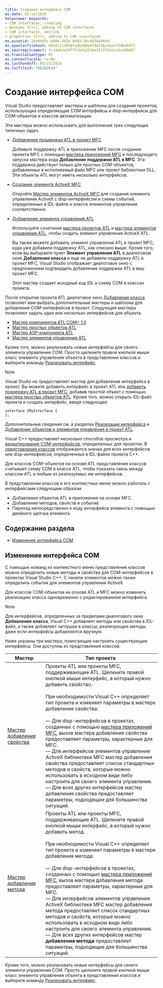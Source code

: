 ```yaml
---
title: Создание интерфейса COM
ms.date: 05/14/2019
helpviewer_keywords:
- COM interfaces, creating
- methods [C++], adding to COM interfaces
- COM interfaces, editing
- properties [C++], adding to COM interfaces
ms.assetid: 1be84d3c-6886-4d1e-8493-56c4d38a96d4
ms.openlocfilehash: 09ddc113450fadb208e4f8471bc9aacf596a53f1
ms.sourcegitcommit: fc1de63a39f7fcbfe2234e3f372b5e1c6a286087
ms.translationtype: HT
ms.contentlocale: ru-RU
ms.lasthandoff: 05/15/2019
ms.locfileid: "66182614"
---
```

# <a name="create-a-com-interface"></a>Создание интерфейса COM

Visual Studio предоставляет мастеры и шаблоны для создания проектов, использующих определяющие COM интерфейсы и disp-интерфейсы для COM-объектов и классов автоматизации.

Эти мастеры можно использовать для выполнения трех следующих типичных задач.

- [Добавление поддержки ATL в проект MFC](../mfc/reference/adding-atl-support-to-your-mfc-project.md)

  Добавьте поддержку ATL в приложение MFC после создания проекта MFC с помощью [мастера приложений MFC](../mfc/reference/mfc-application-wizard.md) и последующего запуска мастера кода **Добавление поддержки ATL в MFC**. Эта поддержка действует только для простых COM-объектов, добавленных в исполняемый файл MFC или проект библиотеки DLL. Эти объекты ATL могут иметь несколько интерфейсов.

- [Создание элемента ActiveX MFC](../mfc/reference/creating-an-mfc-activex-control.md)

  Откройте [Мастер элементов ActiveX MFC](../mfc/reference/mfc-activex-control-wizard.md) для создания элемента управления ActiveX с disp-интерфейсом и схемы событий, определенных в IDL-файле и классе элементов управления соответственно.

- [Добавление элемента управления ATL](../atl/reference/adding-an-atl-control.md)

  Используйте сочетание [мастера проектов ATL](../atl/reference/atl-project-wizard.md) и [мастера элементов управления ATL](../atl/reference/atl-control-wizard.md), чтобы создать элемент управления ActiveX ATL.

  Вы также можете добавить элемент управления ATL в проект MFC, куда уже добавили поддержку ATL, как описано выше. Кроме того, если вы выбираете пункт **Элемент управления ATL** в диалоговом окне **Добавление класса** и еще не добавили поддержку ATL в проект MFC, Visual Studio отображает диалоговое окно с предложением подтвердить добавление поддержки ATL в ваш проект MFC.

  Этот мастер создает исходный код IDL и схему COM в классах проекта.

После открытия проекта ATL диалоговое окно [Добавление класса](../ide/add-class-dialog-box.md) позволяет вам выбрать дополнительные мастеры и шаблоны для добавления COM-интерфейсов в проект. Следующие мастеры позволяют задать один или несколько интерфейсов для объекта.

- [Мастер компонентов ATL COM+ 1.0](../atl/reference/atl-com-plus-1-0-component-wizard.md)
- [Мастер простых объектов ATL](../atl/reference/atl-simple-object-wizard.md)
- [Мастер ASP-компонента ATL](../atl/reference/atl-active-server-page-component-wizard.md)
- [Мастер элементов управления ATL](../atl/reference/atl-control-wizard.md)

Кроме того, можно реализовать новые интерфейсы для своего элемента управления COM. Просто щелкните правой кнопкой мыши класс элемента управления объекта в представлении классов и выберите команду [Реализовать интерфейс](../ide/implement-interface-wizard.md).

> [!NOTE]
> Visual Studio не предоставляет мастер для добавления интерфейса в проект. Вы можете добавить интерфейс в проект ATL или [добавить поддержку ATL в проект MFC](../mfc/reference/adding-atl-support-to-your-mfc-project.md), добавив простой объект с помощью [мастера простых объектов ATL](../atl/reference/atl-simple-object-wizard.md). Кроме того, можно открыть IDL-файл проекта и создать интерфейс, введя следующее:

```
interface IMyInterface {
};
```

Дополнительные сведения см. в разделах [Реализация интерфейса](../ide/implementing-an-interface-visual-cpp.md) и [Добавление объектов и элементов управления в проект ATL](../atl/reference/adding-objects-and-controls-to-an-atl-project.md).

Visual C++ предоставляет несколько способов просмотра и [редактирования COM-интерфейсов](#edit-a-com-interface), определенных для проектов. В [представлении классов](/visualstudio/ide/viewing-the-structure-of-code) отображаются значки для всех интерфейсов или disp-интерфейсов, определенных в IDL-файле проекта C++.

Для классов COM-объектов на основе ATL представление классов считывает схему COM в классе ATL, чтобы показать связь между классом ATL и любым из реализуемых им интерфейсов.

В представлении классов и его контекстных меню можно работать с интерфейсами следующим образом.

- Добавление объектов ATL в приложение на основе MFC.
- Добавление методов, свойств и событий.
- Переход непосредственно к коду интерфейса элемента с помощью двойного щелчка элемента.

## <a name="in-this-section"></a>Содержание раздела

- [Изменение интерфейса COM](#edit-a-com-interface)

## <a name="edit-a-com-interface"></a>Изменение интерфейса COM

С помощью команд из контекстного меню представления классов можно определить новые методы и свойства для COM-интерфейсов в проектах Visual Studio C++. С панели элементов можно также определить события для элементов управления ActiveX.

Для классов COM-объектов на основе ATL и MFC можно изменить реализацию класса одновременно с редактированием интерфейса.

> [!NOTE]
> Для интерфейсов, определенных за пределами диалогового окна **Добавление класса**, Visual C++ добавляет методы или свойства в IDL-файл, а также добавляет заглушки в классы, реализующие методы, даже если интерфейсы добавляются вручную.

Ниже указаны три мастера, помогающие настроить существующие интерфейсы. Они доступны из представления классов:

|Мастер|Тип проекта|
|------------|------------------|
|[Мастер добавления свойства](../ide/names-add-property-wizard.md)|Проекты ATL или проекты MFC, поддерживающие ATL. Щелкните правой кнопкой мыши интерфейс, в который нужно добавить свойство.<br /><br />При необходимости Visual C++ определяет тип проекта и изменяет параметры в мастере добавления свойства:<br /><br />— Для disp-интерфейсов в проектах, созданных с помощью [мастера приложений MFC](../mfc/reference/mfc-application-wizard.md), вызов мастера добавления свойства предоставляет параметры, характерные для MFC.<br />— Для интерфейсов элементов управления ActiveX библиотеки MFC мастер добавления свойства предоставляет список стандартных методов и свойств, которые можно использовать в исходном виде либо настроить для своего элемента управления.<br />— Для всех других интерфейсов мастер добавления свойства предоставляет параметры, подходящие для большинства ситуаций.|
|[Мастер добавления метода](../ide/add-method-wizard.md)|Проекты ATL или проекты MFC, поддерживающие ATL. Щелкните правой кнопкой мыши интерфейс, в который нужно добавить метод.<br /><br />При необходимости Visual C++ определяет тип проекта и изменяет параметры в мастере добавления метода:<br /><br />— Для disp-интерфейсов в проектах, созданных с помощью [мастера приложений MFC](../mfc/reference/mfc-application-wizard.md), вызов мастера добавления метода предоставляет параметры, характерные для MFC.<br />— Для интерфейсов элементов управления ActiveX библиотеки MFC мастер добавления метода предоставляет список стандартных методов и свойств, которые можно использовать в исходном виде либо настроить для своего элемента управления.<br />— Для всех других интерфейсов мастер **добавления метода** предоставляет параметры, подходящие для большинства ситуаций.|

Кроме того, можно реализовать новые интерфейсы для своего элемента управления COM. Просто щелкните правой кнопкой мыши класс элемента управления объекта в представлении классов и выберите команду [Реализовать интерфейс](../ide/implement-interface-wizard.md).
